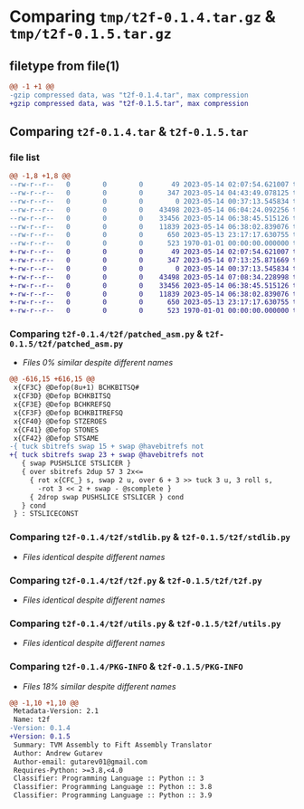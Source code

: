 # Comparing `tmp/t2f-0.1.4.tar.gz` & `tmp/t2f-0.1.5.tar.gz`

## filetype from file(1)

```diff
@@ -1 +1 @@
-gzip compressed data, was "t2f-0.1.4.tar", max compression
+gzip compressed data, was "t2f-0.1.5.tar", max compression
```

## Comparing `t2f-0.1.4.tar` & `t2f-0.1.5.tar`

### file list

```diff
@@ -1,8 +1,8 @@
--rw-r--r--   0        0        0       49 2023-05-14 02:07:54.621007 t2f-0.1.4/README.md
--rw-r--r--   0        0        0      347 2023-05-14 04:43:49.078125 t2f-0.1.4/pyproject.toml
--rw-r--r--   0        0        0        0 2023-05-14 00:37:13.545834 t2f-0.1.4/t2f/__init__.py
--rw-r--r--   0        0        0    43498 2023-05-14 06:04:24.092256 t2f-0.1.4/t2f/patched_asm.py
--rw-r--r--   0        0        0    33456 2023-05-14 06:38:45.515126 t2f-0.1.4/t2f/stdlib.py
--rw-r--r--   0        0        0    11839 2023-05-14 06:38:02.839076 t2f-0.1.4/t2f/t2f.py
--rw-r--r--   0        0        0      650 2023-05-13 23:17:17.630755 t2f-0.1.4/t2f/utils.py
--rw-r--r--   0        0        0      523 1970-01-01 00:00:00.000000 t2f-0.1.4/PKG-INFO
+-rw-r--r--   0        0        0       49 2023-05-14 02:07:54.621007 t2f-0.1.5/README.md
+-rw-r--r--   0        0        0      347 2023-05-14 07:13:25.871669 t2f-0.1.5/pyproject.toml
+-rw-r--r--   0        0        0        0 2023-05-14 00:37:13.545834 t2f-0.1.5/t2f/__init__.py
+-rw-r--r--   0        0        0    43498 2023-05-14 07:08:34.228998 t2f-0.1.5/t2f/patched_asm.py
+-rw-r--r--   0        0        0    33456 2023-05-14 06:38:45.515126 t2f-0.1.5/t2f/stdlib.py
+-rw-r--r--   0        0        0    11839 2023-05-14 06:38:02.839076 t2f-0.1.5/t2f/t2f.py
+-rw-r--r--   0        0        0      650 2023-05-13 23:17:17.630755 t2f-0.1.5/t2f/utils.py
+-rw-r--r--   0        0        0      523 1970-01-01 00:00:00.000000 t2f-0.1.5/PKG-INFO
```

### Comparing `t2f-0.1.4/t2f/patched_asm.py` & `t2f-0.1.5/t2f/patched_asm.py`

 * *Files 0% similar despite different names*

```diff
@@ -616,15 +616,15 @@
 x{CF3C} @Defop(8u+1) BCHKBITSQ#
 x{CF3D} @Defop BCHKBITSQ
 x{CF3E} @Defop BCHKREFSQ
 x{CF3F} @Defop BCHKBITREFSQ
 x{CF40} @Defop STZEROES
 x{CF41} @Defop STONES
 x{CF42} @Defop STSAME
-{ tuck sbitrefs swap 15 + swap @havebitrefs not
+{ tuck sbitrefs swap 23 + swap @havebitrefs not
   { swap PUSHSLICE STSLICER }
   { over sbitrefs 2dup 57 3 2x<=
     { rot x{CFC_} s, swap 2 u, over 6 + 3 >> tuck 3 u, 3 roll s,
       -rot 3 << 2 + swap - @scomplete }
     { 2drop swap PUSHSLICE STSLICER } cond
   } cond
 } : STSLICECONST
```

### Comparing `t2f-0.1.4/t2f/stdlib.py` & `t2f-0.1.5/t2f/stdlib.py`

 * *Files identical despite different names*

### Comparing `t2f-0.1.4/t2f/t2f.py` & `t2f-0.1.5/t2f/t2f.py`

 * *Files identical despite different names*

### Comparing `t2f-0.1.4/t2f/utils.py` & `t2f-0.1.5/t2f/utils.py`

 * *Files identical despite different names*

### Comparing `t2f-0.1.4/PKG-INFO` & `t2f-0.1.5/PKG-INFO`

 * *Files 18% similar despite different names*

```diff
@@ -1,10 +1,10 @@
 Metadata-Version: 2.1
 Name: t2f
-Version: 0.1.4
+Version: 0.1.5
 Summary: TVM Assembly to Fift Assembly Translator
 Author: Andrew Gutarev
 Author-email: gutarev01@gmail.com
 Requires-Python: >=3.8,<4.0
 Classifier: Programming Language :: Python :: 3
 Classifier: Programming Language :: Python :: 3.8
 Classifier: Programming Language :: Python :: 3.9
```

